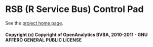 # RSB (R Service Bus) Control Pad

See the [project home page](http://openanalytics.github.com/RSB-Control-Pad/).

#### Copyright (c) Copyright of OpenAnalytics BVBA, 2010-2011 - GNU AFFERO GENERAL PUBLIC LICENSE
